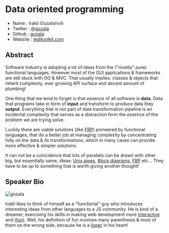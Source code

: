 # Data oriented programming

* Name      : Irakli Gozalishvili
* Twitter   : [@gozala][]
* Github    : [gozala][]
* Website   : [jeditoolkit.com][]

## Abstract

Software industry is adopting a lot of ideas from the
("mostly" pure) functional languages. However most of the
GUI applications & frameworks are still stuck with OO &
MVC. That usually implies: classes & objects that inherit
complexity, ever growing API surface and decent amount
of plumbing!

One thing that we tend to forget is that essence of all
software is **data**. Data that programs take in form of
**input** and transform to produce data they
**output**. Everything that is not part of data
transformation pipeline is an incidental complexity
that serves as a distraction form the essence of the
problem we are trying solve.

Luckily there are viable solutions (like [FRP][]) pioneered
by functional languages, that do a better job at managing
complexity by concentrating fully on the data & its
transformations, which in many cases can provide more
effective & simpler solutions.

It can not be a coincidence that lots of parallels can be
drawn with other big, but essentially same, ideas:
[Unix pipes][], [Block diagrams][], [FBP][] etc... They
have to be up to something that is worth giving another
thought!

## Speaker Bio

![gozala](https://raw.github.com/cascadiajs/2013.cascadiajs.com/master/images/gozala.png)

Irakli likes to think of himself as a "functional" guy who
introduces interesting ideas from other languages to a JS community.
He is kind of a dreamer, exercising his skills in making web
development more [interactive][interactivate] and [(fun)][wisp].
Well, his definition of fun involves many parenthesis & most of
them on the wrong side, because he is a [lisper][] in his heart!

[@gozala]:http://twitter.com/gozala/
[gozala]:https://github.com/Gozala/
[jeditoolkit.com]:http://jeditoolkit.com/

[FRP]:http://en.wikipedia.org/wiki/Functional_reactive_programming
[Block diagrams]:http://en.wikipedia.org/wiki/Block_diagram
[Unix pipes]:https://en.wikipedia.org/wiki/Pipeline_%28Unix%29
[FBP]:http://en.wikipedia.org/wiki/Flow-based_programming

[interactivate]:http://jeditoolkit.com/interactivate/
[wisp]:http://jeditoolkit.com/interactivate-wisp/
[lisper]:http://landoflisp.com/#guilds
